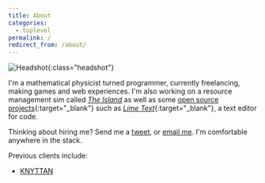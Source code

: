 ```yaml
---
title: About
categories:
  - toplevel
permalink: /
redirect_from: /about/
---
```

![Headshot](//www.gravatar.com/avatar/904272fae938125a9ea3b545057838e9?s=160){:class="headshot"}

I'm a mathematical physicist turned programmer, currently freelancing, making games and web experiences. I'm also working on a resource management sim called [*The Island*](/blog/) as well as some [open source projects](https://github.com/erbridge){:target="_blank"} such as [*Lime Text*](https://github.com/limetext){:target="_blank"}, a text editor for code.

Thinking about hiring me? Send me a [tweet](https://twitter.com/erbridge), or [email me](mailto:felix@erbridge.co.uk). I'm comfortable anywhere in the stack.

Previous clients include:

- [KNYTTAN](https://knyttan.com/)
